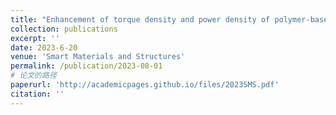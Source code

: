 ```yaml
---
title: "Enhancement of torque density and power density of polymer-based ultrasonic motors via flexible usage of anisotropy in elastic property"
collection: publications
excerpt: ''
date: 2023-6-20
venue: 'Smart Materials and Structures'
permalink: /publication/2023-08-01
# 论文的路径
paperurl: 'http://academicpages.github.io/files/2023SMS.pdf'
citation: ''
---
```


<!-- 这里写摘要 -->
